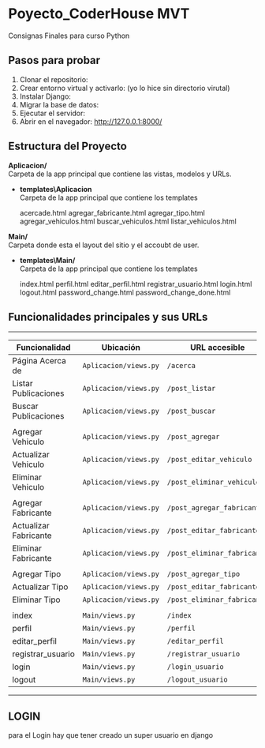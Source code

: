 # Poyecto_CoderHouse MVT

Consignas Finales para curso Python 


## Pasos para probar

1. Clonar el repositorio:
2. Crear entorno virtual y activarlo: (yo lo hice sin directorio virutal)
3. Instalar Django:
4. Migrar la base de datos:
5. Ejecutar el servidor:
6. Abrir en el navegador: http://127.0.0.1:8000/



## Estructura del Proyecto


**Aplicacion/**  
  Carpeta de la app principal que contiene las vistas, modelos y URLs.

  - **templates\Aplicacion**  
    Carpeta de la app principal que contiene los templates

    acercade.html
    agregar_fabricante.html
    agregar_tipo.html
    agregar_vehiculos.html
    buscar_vehiculos.html
    listar_vehiculos.html


**Main/**  
  Carpeta donde esta el layout del sitio y el accoubt de user.

  - **templates\Main/**  
    Carpeta de la app principal que contiene los templates

    index.html
    perfil.html
    editar_perfil.html
    registrar_usuario.html
    login.html
    logout.html
    password_change.html
    password_change_done.html




## Funcionalidades principales y sus URLs

-----------------------------------------------------------------------------------------------------
| Funcionalidad                    | Ubicación                      | URL accesible                 |
|----------------------------------|--------------------------------|-------------------------------|
| Página Acerca de                 | `Aplicacion/views.py`          | `/acerca`                     |
| Listar Publicaciones             | `Aplicacion/views.py`          | `/post_listar`                |
| Buscar Publicaciones             | `Aplicacion/views.py`          | `/post_buscar`                |
|                                  |                                |                               |
| Agregar Vehiculo                 | `Aplicacion/views.py`          | `/post_agregar`               |
| Actualizar Vehiculo              | `Aplicacion/views.py`          | `/post_editar_vehiculo`       |
| Eliminar Vehiculo                | `Aplicacion/views.py`          | `/post_eliminar_vehiculo`     |
|                                  |                                |                               |
| Agregar Fabricante               | `Aplicacion/views.py`          | `/post_agregar_fabricante`    |
| Actualizar Fabricante            | `Aplicacion/views.py`          | `/post_editar_fabricante`     |
| Eliminar Fabricante              | `Aplicacion/views.py`          | `/post_eliminar_fabricante`   |
|                                  |                                |                               |
| Agregar Tipo                     | `Aplicacion/views.py`          | `/post_agregar_tipo`          |
| Actualizar Tipo                  | `Aplicacion/views.py`          | `/post_editar_fabricante`     |
| Eliminar Tipo                    | `Aplicacion/views.py`          | `/post_eliminar_fabricante`   |          
|                                  |                                |                               |
| index                            | `Main/views.py`                | `/index`                      |
| perfil                           | `Main/views.py`                | `/perfil`                     |
| editar_perfil                    | `Main/views.py`                | `/editar_perfil`              |
| registrar_usuario                | `Main/views.py`                | `/registrar_usuario`          |                                                                
| login                            | `Main/views.py`                | `/login_usuario`              |  
| logout                           | `Main/views.py`                | `/logout_usuario`             |
-----------------------------------------------------------------------------------------------------



## LOGIN

  para el Login hay que tener creado un super usuario en django